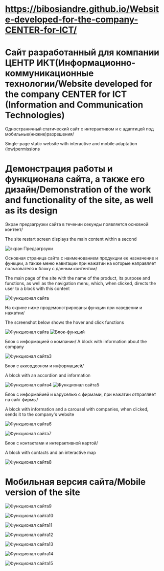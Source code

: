 # https://bibosiandre.github.io/Website-developed-for-the-company-CENTER-for-ICT/
# Сайт разработанный для компании ЦЕНТР ИКТ(Информационно-коммуникационные технологии/Website developed for the company CENTER for ICT (Information and Communication Technologies)

Одностраничный статический сайт с интерактивом и с адаптицей под мобильные(низкие)разрешения/

Single-page static website with interactive and mobile adaptation (low)permissions

# Демонстрация работы и функционала сайта, а также его дизайн/Demonstration of the work and functionality of the site, as well as its design

Экран предзагрузки сайта в течении секунды появляется основной контент/

The site restart screen displays the main content within a second

![экран Предзагрзуки](https://github.com/Bibosiandre/Website-developed-for-the-company-CENTER-for-ICT/blob/main/demo/1.PNG)

Основная страница сайта с наименованием продукции ее назначение и функции, а также меню навигации при нажатии на которые направляет пользователя к блоку с данным контентом/

The main page of the site with the name of the product, its purpose and functions, as well as the navigation menu, which, when clicked, directs the user to a block with this content

![Функционал сайта](https://github.com/Bibosiandre/Website-developed-for-the-company-CENTER-for-ICT/blob/main/demo/2.PNG)

На скрине ниже продемонстрированы функции при наведении и нажатии/

The screenshot below shows the hover and click functions

![Функционал сайта](https://github.com/Bibosiandre/Website-developed-for-the-company-CENTER-for-ICT/blob/main/demo/3.png)
![Блок-функций](https://github.com/Bibosiandre/Website-developed-for-the-company-CENTER-for-ICT/blob/main/demo/4.png)

Блок с информацией о компании/
A block with information about the company

![Функционал сайта3](https://github.com/Bibosiandre/Website-developed-for-the-company-CENTER-for-ICT/blob/main/demo/5.png)

Блок с аккордеоном и информацией/

A block with an accordion and information

![Функционал сайта4](https://github.com/Bibosiandre/Website-developed-for-the-company-CENTER-for-ICT/blob/main/demo/6.png)
![Функционал сайта5](https://github.com/Bibosiandre/Website-developed-for-the-company-CENTER-for-ICT/blob/main/demo/7.png)

Блок с информайией и каруселью с фирмами, при нажатии отпраялвет на сайт фирмы/

A block with information and a carousel with companies, when clicked, sends it to the company's website

![Функционал сайта6](https://github.com/Bibosiandre/Website-developed-for-the-company-CENTER-for-ICT/blob/main/demo/8.png)

![Функционал сайта7](https://github.com/Bibosiandre/Website-developed-for-the-company-CENTER-for-ICT/blob/main/demo/9.png)

Блок с контактами и интерактивной картой/

A block with contacts and an interactive map

![Функционал сайта8](https://github.com/Bibosiandre/Website-developed-for-the-company-CENTER-for-ICT/blob/main/demo/10.png)

# Мобильная версия сайта/Mobile version of the site

![Функционал сайта9](https://github.com/Bibosiandre/Website-developed-for-the-company-CENTER-for-ICT/blob/main/demo/11.png)

![Функционал сайта10](https://github.com/Bibosiandre/Website-developed-for-the-company-CENTER-for-ICT/blob/main/demo/11.1.png)

![Функционал сайта11](https://github.com/Bibosiandre/Website-developed-for-the-company-CENTER-for-ICT/blob/main/demo/13.png)

![Функционал сайта12](https://github.com/Bibosiandre/Website-developed-for-the-company-CENTER-for-ICT/blob/main/demo/14.png)

![Функционал сайта13](https://github.com/Bibosiandre/Website-developed-for-the-company-CENTER-for-ICT/blob/main/demo/15.png)

![Функционал сайта14](https://github.com/Bibosiandre/Website-developed-for-the-company-CENTER-for-ICT/blob/main/demo/16.png)

![Функционал сайта15](https://github.com/Bibosiandre/Website-developed-for-the-company-CENTER-for-ICT/blob/main/demo/17.png)

